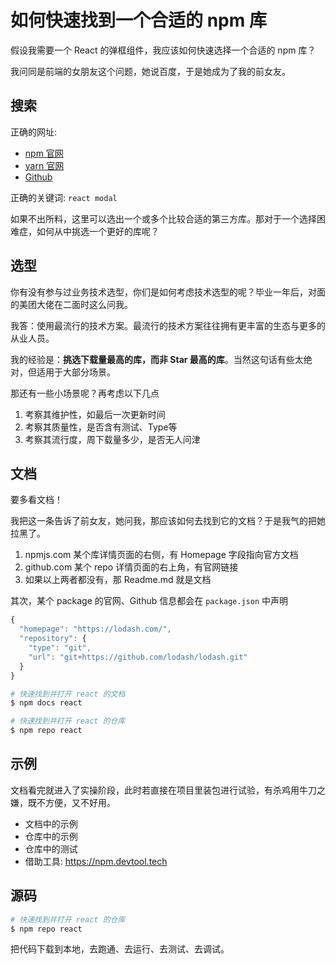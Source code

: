 # 如何快速找到一个合适的 npm 库

假设我需要一个 React 的弹框组件，我应该如何快速选择一个合适的 npm 库？

我问同是前端的女朋友这个问题，她说百度，于是她成为了我的前女友。

## 搜索

正确的网址:

+ [npm 官网](https://npmjs.com)
+ [yarn 官网](https://yarnpkg.com/)
+ [Github](https://github.com)

正确的关键词: `react modal`

如果不出所料，这里可以选出一个或多个比较合适的第三方库。那对于一个选择困难症，如何从中挑选一个更好的库呢？

## 选型

你有没有参与过业务技术选型，你们是如何考虑技术选型的呢？毕业一年后，对面的美团大佬在二面时这么问我。

我答：使用最流行的技术方案。最流行的技术方案往往拥有更丰富的生态与更多的从业人员。

我的经验是：**挑选下载量最高的库，而非 Star 最高的库**。当然这句话有些太绝对，但适用于大部分场景。

那还有一些小场景呢？再考虑以下几点

1. 考察其维护性，如最后一次更新时间
1. 考察其质量性，是否含有测试、Type等
1. 考察其流行度，周下载量多少，是否无人问津

## 文档

要多看文档！

我把这一条告诉了前女友，她问我，那应该如何去找到它的文档？于是我气的把她拉黑了。

1. npmjs.com 某个库详情页面的右侧，有 Homepage 字段指向官方文档
1. github.com 某个 repo 详情页面的右上角，有官网链接
1. 如果以上两者都没有，那 Readme.md 就是文档

其次，某个 package 的官网、Github 信息都会在 `package.json` 中声明

``` js
{
  "homepage": "https://lodash.com/",
  "repository": {
    "type": "git",
    "url": "git+https://github.com/lodash/lodash.git"
  }
}
```

``` bash
# 快速找到并打开 react 的文档
$ npm docs react

# 快速找到并打开 react 的仓库
$ npm repo react
```

## 示例

文档看完就进入了实操阶段，此时若直接在项目里装包进行试验，有杀鸡用牛刀之嫌，既不方便，又不好用。

+ 文档中的示例
+ 仓库中的示例
+ 仓库中的测试
+ 借助工具: <https://npm.devtool.tech>

## 源码

``` bash
# 快速找到并打开 react 的仓库
$ npm repo react
```

把代码下载到本地，去跑通、去运行、去测试、去调试。


